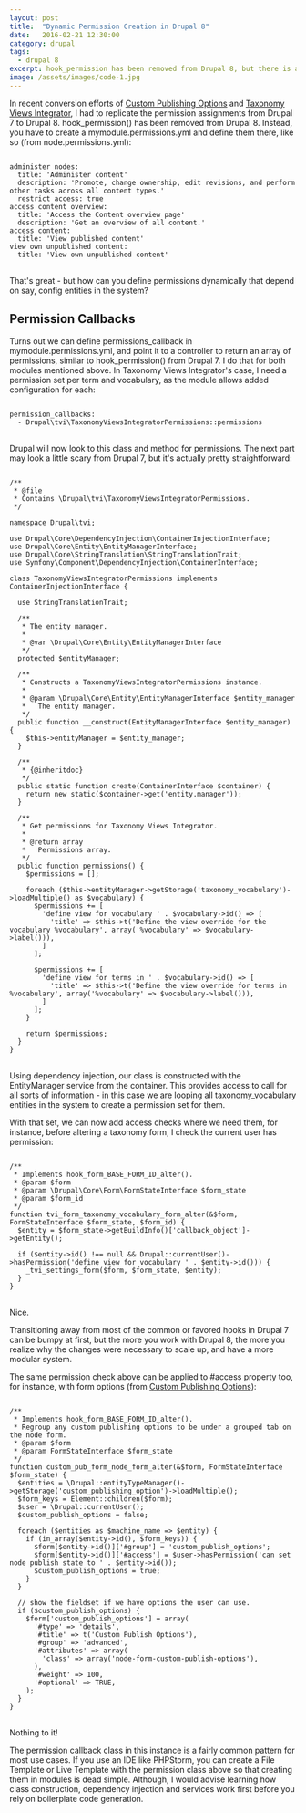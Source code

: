 ```yaml
---
layout: post
title:  "Dynamic Permission Creation in Drupal 8"
date:   2016-02-21 12:30:00
category: drupal
tags:
  - drupal 8
excerpt: hook_permission has been removed from Drupal 8, but there is a way to define permissions programmatically.
image: /assets/images/code-1.jpg
---
```


In recent conversion efforts of [Custom Publishing Options](https://drupal.org/project/custom_pub) and [Taxonomy Views Integrator](https://drupal.org/project/tvi), I had to replicate the permission assignments from Drupal 7 to Drupal 8. hook_permission() has been removed from Drupal 8. Instead, you have to create a
mymodule.permissions.yml and define them there, like so (from node.permissions.yml):

<pre class="language-markup">
<code class="language-yaml">
administer nodes:
  title: 'Administer content'
  description: 'Promote, change ownership, edit revisions, and perform other tasks across all content types.'
  restrict access: true
access content overview:
  title: 'Access the Content overview page'
  description: 'Get an overview of all content.'
access content:
  title: 'View published content'
view own unpublished content:
  title: 'View own unpublished content'
</code>
</pre>

That's great - but how can you define permissions dynamically that depend on say, config entities in the system?

## Permission Callbacks

Turns out we can define permissions_callback in mymodule.permissions.yml, and point it to a controller to return an array of permissions, similar to
hook_permission() from Drupal 7. I do that for both modules mentioned above. In Taxonomy Views Integrator's case, I need a permission set per term and vocabulary,
as the module allows added configuration for each:

<pre class="language-markup">
<code class="language-yaml">
permission_callbacks:
  - Drupal\tvi\TaxonomyViewsIntegratorPermissions::permissions
</code>
</pre>

Drupal will now look to this class and method for permissions. The next part may look a little scary from Drupal 7, but it's actually pretty straightforward:

<pre class="language-markup">
<code class="language-php">
/**
 * @file
 * Contains \Drupal\tvi\TaxonomyViewsIntegratorPermissions.
 */

namespace Drupal\tvi;

use Drupal\Core\DependencyInjection\ContainerInjectionInterface;
use Drupal\Core\Entity\EntityManagerInterface;
use Drupal\Core\StringTranslation\StringTranslationTrait;
use Symfony\Component\DependencyInjection\ContainerInterface;

class TaxonomyViewsIntegratorPermissions implements ContainerInjectionInterface {

  use StringTranslationTrait;

  /**
   * The entity manager.
   *
   * @var \Drupal\Core\Entity\EntityManagerInterface
   */
  protected $entityManager;

  /**
   * Constructs a TaxonomyViewsIntegratorPermissions instance.
   *
   * @param \Drupal\Core\Entity\EntityManagerInterface $entity_manager
   *   The entity manager.
   */
  public function __construct(EntityManagerInterface $entity_manager) {
    $this->entityManager = $entity_manager;
  }

  /**
   * {@inheritdoc}
   */
  public static function create(ContainerInterface $container) {
    return new static($container->get('entity.manager'));
  }

  /**
   * Get permissions for Taxonomy Views Integrator.
   *
   * @return array
   *   Permissions array.
   */
  public function permissions() {
    $permissions = [];

    foreach ($this->entityManager->getStorage('taxonomy_vocabulary')->loadMultiple() as $vocabulary) {
      $permissions += [
        'define view for vocabulary ' . $vocabulary->id() => [
          'title' => $this->t('Define the view override for the vocabulary %vocabulary', array('%vocabulary' => $vocabulary->label())),
        ]
      ];

      $permissions += [
        'define view for terms in ' . $vocabulary->id() => [
          'title' => $this->t('Define the view override for terms in %vocabulary', array('%vocabulary' => $vocabulary->label())),
        ]
      ];
    }

    return $permissions;
  }
}
</code>
</pre>

Using dependency injection, our class is constructed with the EntityManager service from the container. This provides access to call for
all sorts of information - in this case we are looping all taxonomy_vocabulary entities in the system to create a permission set for them.

With that set, we can now add access checks where we need them, for instance, before altering a taxonomy form, I check the current user has permission:

<pre class="language-markup">
<code class="language-php">
/**
 * Implements hook_form_BASE_FORM_ID_alter().
 * @param $form
 * @param \Drupal\Core\Form\FormStateInterface $form_state
 * @param $form_id
 */
function tvi_form_taxonomy_vocabulary_form_alter(&$form, FormStateInterface $form_state, $form_id) {
  $entity = $form_state->getBuildInfo()['callback_object']->getEntity();

  if ($entity->id() !== null && Drupal::currentUser()->hasPermission('define view for vocabulary ' . $entity->id())) {
    _tvi_settings_form($form, $form_state, $entity);
  }
}
</code>
</pre>

Nice.

Transitioning away from most of the common or favored hooks in Drupal 7 can be bumpy at first, but the more you work with Drupal 8, the more you realize
why the changes were necessary to scale up, and have a more modular system.

The same permission check above can be applied to #access property too, for instance, with form options (from [Custom Publishing Options](https://drupal.org/project/custom_pub)):

<pre class="language-markup">
<code class="language-php">
/**
 * Implements hook_form_BASE_FORM_ID_alter().
 * Regroup any custom publishing options to be under a grouped tab on the node form.
 * @param $form
 * @param FormStateInterface $form_state
 */
function custom_pub_form_node_form_alter(&$form, FormStateInterface $form_state) {
  $entities = \Drupal::entityTypeManager()->getStorage('custom_publishing_option')->loadMultiple();
  $form_keys = Element::children($form);
  $user = \Drupal::currentUser();
  $custom_publish_options = false;

  foreach ($entities as $machine_name => $entity) {
    if (in_array($entity->id(), $form_keys)) {
      $form[$entity->id()]['#group'] = 'custom_publish_options';
      $form[$entity->id()]['#access'] = $user->hasPermission('can set node publish state to ' . $entity->id());
      $custom_publish_options = true;
    }
  }

  // show the fieldset if we have options the user can use.
  if ($custom_publish_options) {
    $form['custom_publish_options'] = array(
      '#type' => 'details',
      '#title' => t('Custom Publish Options'),
      '#group' => 'advanced',
      '#attributes' => array(
        'class' => array('node-form-custom-publish-options'),
      ),
      '#weight' => 100,
      '#optional' => TRUE,
    );
  }
}
</code>
</pre>

Nothing to it!

The permission callback class in this instance is a fairly common pattern for most use cases. If you use an IDE like PHPStorm, you can create a
File Template or Live Template with the permission class above so that creating them in modules is dead simple. Although, I would advise learning how
class construction, dependency injection and services work first before you rely on boilerplate code generation.
